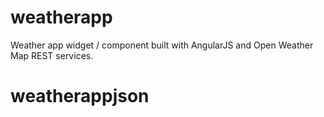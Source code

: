 # weatherapp
Weather app widget / component built with AngularJS and Open Weather Map REST services.
# weatherappjson
